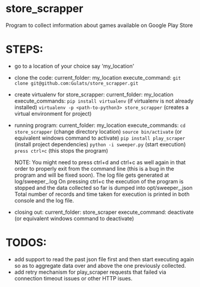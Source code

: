 # store_scrapper
Program to collect imformation about games available on Google Play Store

# STEPS:
- go to a location of your choice say 'my_location'
- clone the code:
    current_folder:     my_location
    execute_command:    `git clone git@github.com:Gulats/store_scrapper.git`
- create virtualenv for store_scrapper:
    current_folder:     my_location
    execute_commands:
        `pip install virtualenv`                          (if virtualenv is not already installed)
        `virtualenv -p <path-to-python3> store_scrapper`  (creates a virtual environment for project)
- running program:
    current_folder:     my_location
    execute_commands:
        `cd store_scrapper`                               (change directory location)
        `source bin/activate`                             (or equivalent windows command to activate)
        `pip install play_scraper`                        (install project dependencies)
        `python -i sweeper.py`                            (start execution)
        `press ctrl+c`                                    (this stops the program)
        
    NOTE: You might need to press ctrl+d and ctrl+c as well again in that order to properly exit from the command line (this is a bug in the program and will be fixed soon).
    The log file gets generated at log/sweeper_<timestamp>.log
    On pressing ctrl+c the execution of the program is stopped and the data collected so far is dumped into opt/sweeper_<timestamp>.json
    Total number of records and time taken for execution is printed in both console and the log file.
- closing out:
    current_folder:     store_scraper
    execute_command:    deactivate                      (or equivalent windows command to deactivate)

# TODOS:
- add support to read the past json file first and then start executing again so as to aggregate data over and above the one previously collected.
- add retry mechanism for play_scraper requests that failed via connection timeout issues or other HTTP isues.